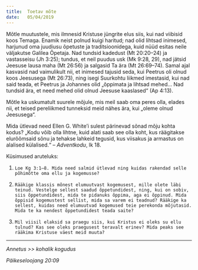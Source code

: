 ```yaml
---
title:  Toetav mõte
date:   05/04/2019
---
```


Mõtle muutustele, mis ilmnesid Kristuse jüngrite elus siis, kui nad viibisid koos Temaga. Enamik neist polnud kuigi haritud; nad olid lihtsad inimesed, harjunud oma juudiusu õpetuste ja traditsioonidega, kuid nüüd esitas neile väljakutse Galilea Õpetaja. Nad tundsid kadedust (Mt 20:20–24) ja vastasseisu (Jh 3:25); tundus, et neil puudus usk (Mk 9:28, 29), nad jätsid Jeesuse lausa maha (Mt 26:56) ja salgasid Ta ära (Mt 26:69–74). Samal ajal kasvasid nad vaimulikult nii, et inimesed tajusid seda, kui Peetrus oli olnud koos Jeesusega (Mt 26:73), ning isegi Suurkohtu liikmed imestasid, kui nad said teada, et Peetrus ja Johannes olid „õppimata ja lihtsad mehed… Nad tundsid ära, et need mehed olid olnud Jeesuse kaaslased“ (Ap 4:13).

Mõtle ka uskumatult suurele mõjule, mis meil saab oma peres olla, elades nii, et teised pereliikmed tunneksid meid nähes ära, kui „oleme olnud Jeesusega“.

Mida ütlevad need Ellen G. White’i sulest pärinevad sõnad mõju kohta kodus? „Kodu võib olla lihtne, kuid alati saab see olla koht, kus räägitakse elurõõmsaid sõnu ja tehakse lahkeid tegusid, kus viisakus ja armastus on alalised külalised.“ – _Adventkodu_, lk 18.

Küsimused aruteluks:
1. `Loe Kg 3:1–8. Mida need salmid ütlevad ning kuidas rakendad selle põhimõtte oma ellu ja kogemusse?`

2. `Rääkige klassis mõnest elumuutvast kogemusest, mille olete läbi teinud. Vestelge sellest saadud õppetundidest, ning, kui on sobiv, siis õppetundidest, mida te pidanuks õppima, aga ei õppinud. Mida õppisid kogemustest sellist, mida sa varem ei teadnud? Rääkige ka sellest, kuidas need elumuutvad kogemused teie perekonda mõjutasid. Mida te ka nendest õppetundidest teada saite?`

3. `Mil viisil elaksid sa praegu siis, kui Kristus ei oleks su ellu tulnud? Kas see oleks praegusest teravalt erinev? Mida peaks see rääkima Kristuse väest meid muuta?`

---
_Annetus >> kohalik kogudus_

_Päikeseloojang 20:09_
